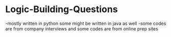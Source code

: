 # Logic-Building-Questions
-mostly written in python some might be written in java as well
-some codes are from company interviews and some codes are from online prep sites
